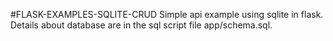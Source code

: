 #FLASK-EXAMPLES-SQLITE-CRUD
Simple api example using sqlite in flask.
Details about database are in the sql script file app/schema.sql.